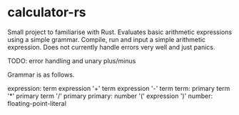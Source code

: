 # calculator-rs

Small project to familiarise with Rust. Evaluates basic arithmetic expressions using a simple
grammar. Compile, run and input a simple arithmetic expression. Does not currently handle 
errors very well and just panics. 

TODO: error handling and unary plus/minus

Grammar is as follows.

expression:
  term
  expression '+' term
  expression '-' term
term:
  primary
  term '*' primary
  term '/' primary
primary:
  number
  '(' expression ')'
number:
  floating-point-literal

